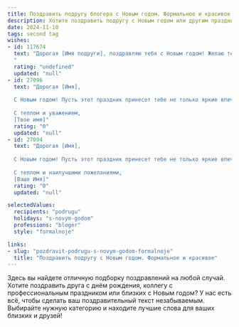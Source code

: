 ```yaml
---
title: Поздравить подругу блогера с Новым годом. Формальное и красивое
description: Хотите поздравить подругу с Новым годом или другим праздником? Наш ИИ создаст незабываемое поздравление, а вы обязательно выделитесь среди других.  
date: 2024-11-10
tags: second tag
wishes:
- id: 117674
  text: "Дорогая [Имя подруги], поздравляю тебя с Новым годом! Желаю тебе в наступающем году новых творческих успехов в твоей блогерской деятельности, вдохновения,  ярких идей и огромной аудитории преданных читателей. Пусть этот год будет наполнен радостью, счастьем и исполнением всех твоих желаний!
  "
  rating: "undefined"
  updated: "null"
- id: 27096
  text: "Дорогая [Имя],
  
  С Новым годом! Пусть этот праздник принесет тебе не только яркие впечатления и улыбки, но и вдохновение для новых творческих свершений. Твоя профессиональная деятельность, как блогер, вдохновляет многих, и я уверена, что в предстоящем году ты достигнешь еще больших высот. Желаю тебе здоровья, счастья и успехов во всех твоих начинаниях. С наступающим Новым годом!
  
  С теплом и уважением,
  [Твое имя]"
  rating: "0"
  updated: "null"
- id: 27094
  text: "Дорогая [Имя],
  
  С Новым годом! Пусть этот праздник принесет тебе не только яркие впечатления и улыбки, но и новые творческие идеи, которые воплотятся в прекрасные блоги и вдохновят тысячи читателей. Желаю, чтобы каждый твой день был полон вдохновения и успехов в профессиональном пути. Пусть Новый год станет для тебя началом чего-то великого и прекрасного. Счастья, здоровья и благополучия в наступающем году!
  
  С теплом и наилучшими пожеланиями,
  [Ваше Имя]"
  rating: "0"
  updated: "null"

selectedValues:
  recipients: "podrugu"
  holidays: "s-novym-godom"
  professions: "bloger"
  style: "formalnoje"

links:
- slug: "pozdravit-podrugu-s-novym-godom-formalnoje"
  title: "Поздравить подругу с Новым годом. Формальное и красивое"
---
```


Здесь вы найдете отличную подборку поздравлений на любой случай. 
Хотите поздравить друга с днём рождения, коллегу с профессиональным праздником или близких с Новым годом? У нас есть всё, чтобы сделать ваш поздравительный текст незабываемым. Выбирайте нужную категорию и находите лучшие слова для ваших близких и друзей!
